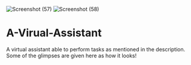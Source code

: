 ![Screenshot (57)](https://user-images.githubusercontent.com/72012715/129486521-e16cb72b-c4a5-428f-974f-0a97194cb04e.png)
![Screenshot (58)](https://user-images.githubusercontent.com/72012715/129486530-fb74bbe1-cd82-497d-8987-fa5cc19f3a18.png)
# A-Virual-Assistant
A virtual assistant able to perform tasks as mentioned in the description.
Some of the glimpses are given here as how it looks!
